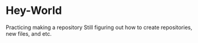 # Hey-World
Practicing making a repository
Still figuring out how to create repositories, new files, and etc. 
